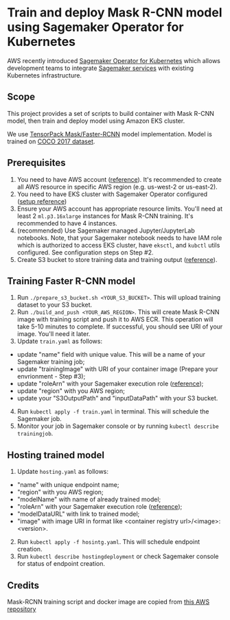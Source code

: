 # Train and deploy Mask R-CNN model using Sagemaker Operator for Kubernetes
AWS recently introduced [Sagemaker Operator for Kubernetes](https://aws.amazon.com/blogs/machine-learning/introducing-amazon-sagemaker-operators-for-kubernetes/) which allows development teams to integrate [Sagemaker services](https://aws.amazon.com/sagemaker/) with existing Kubernetes infrastructure.

## Scope
This project provides a set of scripts to build container with Mask R-CNN model, then train and deploy model using Amazon EKS cluster.

We use [TensorPack Mask/Faster-RCNN](https://github.com/tensorpack/tensorpack/tree/master/examples/FasterRCNN) model implementation. Model is trained on [COCO 2017 dataset](http://cocodataset.org/#home).

## Prerequisites
1. You need to have AWS account ([reference](https://aws.amazon.com/premiumsupport/knowledge-center/create-and-activate-aws-account/)). It's recommended to create all AWS resource in specific AWS region (e.g. us-west-2 or us-east-2).
2. You need to have EKS cluster with Sagemaker Operator configured ([setup reference](https://sagemaker.readthedocs.io/en/stable/amazon_sagemaker_operators_for_kubernetes.html#setup-and-operator-deployment))
3. Ensure your AWS account has appropriate resource limits. You'll need at least 2 `ml.p3.16xlarge` instances for Mask R-CNN training. It's recommended to have 4 instances. 
4. (recommended) Use Sagemaker managed Jupyter/JupyterLab notebooks. Note, that your Sagemaker notebook needs to have IAM role which is authorized to access EKS cluster, have `eksctl`, and `kubctl` utils configured. See configuration steps on Step #2.
5. Create S3 bucket to store training data and training output ([reference](https://docs.aws.amazon.com/AmazonS3/latest/user-guide/create-bucket.html)).

## Training Faster R-CNN model
1. Run `./prepare_s3_bucket.sh <YOUR_S3_BUCKET>`. This will upload training dataset to your S3 bucket. 
2. Run `./build_and_push <YOUR_AWS_REGION>`. This will create Mask R-CNN image with training script and push it to AWS ECR. This operation will take 5-10 minutes to complete. If successful, you should see URI of your image. You'll need it later.
3. Update `train.yaml` as follows:
- update "name" field with unique value. This will be a name of your Sagemaker training job;
- update "trainingImage" with URI of your container image (Prepare your envrionment - Step #3);
- update "roleArn" with your Sagemaker execution role ([reference](https://docs.aws.amazon.com/sagemaker/latest/dg/sagemaker-roles.html));
- update "region" with you AWS region;
- update your "S3OutputPath" and "inputDataPath" with your S3 bucket.
4. Run `kubectl apply -f train.yaml` in terminal. This will schedule the Sagemaker job.
5. Monitor your job in Sagemaker console or by running `kubectl describe trainingjob`.

## Hosting trained model
1. Update `hosting.yaml` as follows:
 - "name" with unique endpoint name;
 - "region" with you AWS region;
 - "modelName" with name of already trained model;
 - "roleArn" with your Sagemaker execution role ([reference](https://docs.aws.amazon.com/sagemaker/latest/dg/sagemaker-roles.html));
- "modelDataURL" with link to trained model;
- "image" with image URI in format like \<container registry url\>\/\<image\>:\<version\>.
2. Run `kubectl apply -f hosintg.yaml`. This will schedule endpoint creation.
3. Run `kubectl describe hostingdeployment` or check Sagemaker console for status of endpoint creation.

## Credits
Mask-RCNN training script and docker image are copied from [this AWS repository](https://github.com/awslabs/amazon-sagemaker-examples/tree/master/advanced_functionality/distributed_tensorflow_mask_rcnn)
